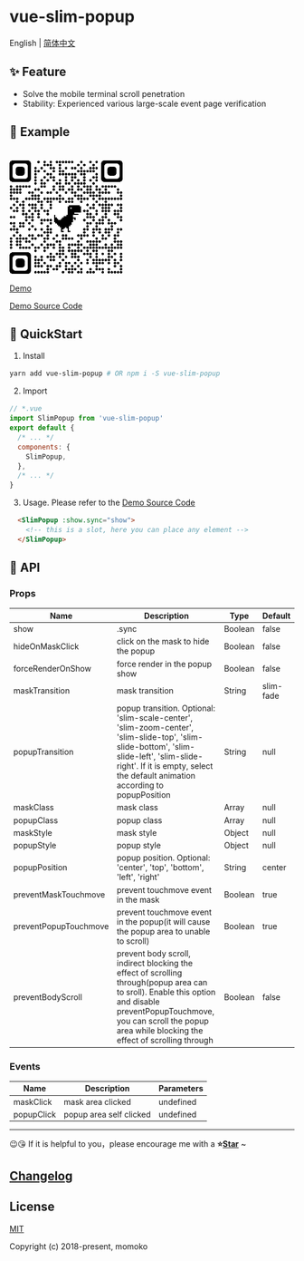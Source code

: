 # vue-slim-popup

English | [简体中文](./README.zh-CN.md)

## ✨ Feature
* Solve the mobile terminal scroll penetration
* Stability: Experienced various large-scale event page verification

## 🌰 Example

<img src="./demo/assets/qrcode.png" width="200" style="margin-top: 20px;">

[Demo](https://wannaxiao.github.io/vue-slim-popup/demo/dist/)

[Demo Source Code](https://github.com/wannaxiao/vue-slim-popup/blob/master/demo/App.vue)

## 🚀 QuickStart

1.  Install

```bash
yarn add vue-slim-popup # OR npm i -S vue-slim-popup
```

2.  Import

```js
// *.vue
import SlimPopup from 'vue-slim-popup'
export default {
  /* ... */
  components: {
    SlimPopup,
  },
  /* ... */
}
```

3.  Usage. Please refer to the [Demo Source Code](https://github.com/wannaxiao/vue-slim-popup/blob/master/demo/App.vue)
```html
  <SlimPopup :show.sync="show">
    <!-- this is a slot, here you can place any element -->
  </SlimPopup>
```

## 🔌 API

### Props

| Name | Description | Type | Default |
| --- | --- | --- | --- |
| show | .sync | Boolean | false |
| hideOnMaskClick | click on the mask to hide the popup | Boolean | false |
| forceRenderOnShow | force render in the popup show | Boolean | false |
| maskTransition | mask transition | String | slim-fade |
| popupTransition | popup transition. Optional: 'slim-scale-center', 'slim-zoom-center', 'slim-slide-top', 'slim-slide-bottom', 'slim-slide-left', 'slim-slide-right'. If it is empty, select the default animation according to popupPosition | String | null |
| maskClass | mask class | Array<String> | null |
| popupClass | popup class | Array<String> | null |
| maskStyle | mask style | Object | null |
| popupStyle | popup style | Object | null |
| popupPosition | popup position. Optional: 'center', 'top', 'bottom', 'left', 'right' | String | center |
| preventMaskTouchmove | prevent touchmove event in the mask | Boolean | true |
| preventPopupTouchmove | prevent touchmove event in the popup(it will cause the popup area to unable to scroll) | Boolean | true |
| preventBodyScroll | prevent body scroll, indirect blocking the effect of scrolling through(popup area can to sroll). Enable this option and disable preventPopupTouchmove, you can scroll the popup area while blocking the effect of scrolling through | Boolean | false |

### Events
| Name | Description | Parameters |
|---|---|---|
| maskClick | mask area clicked | undefined |
| popupClick | popup area self clicked | undefined |

---

😉😘 If it is helpful to you，please encourage me with a <b>⭐️<a href="#">Star</a></b> ~

## [Changelog](./CHANGELOG.md)

## License

[MIT](http://opensource.org/licenses/MIT)

Copyright (c) 2018-present, momoko
